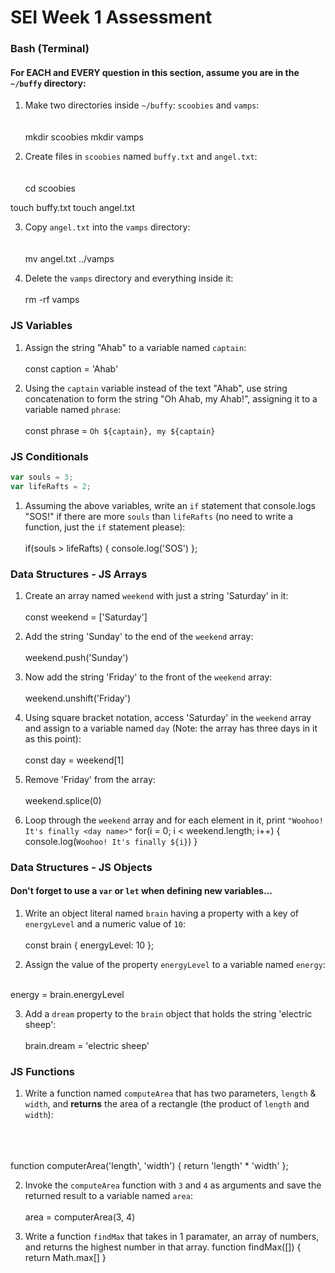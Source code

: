 # SEI Week 1 Assessment

### Bash (Terminal)

#### For EACH and EVERY question in this section, assume you are in the `~/buffy` directory:

1. Make two directories inside `~/buffy`: `scoobies` and `vamps`:
<br><br><br>
mkdir scoobies
mkdir vamps

2. Create files in `scoobies` named `buffy.txt` and `angel.txt`:
<br><br><br>
cd scoobies

touch buffy.txt
touch angel.txt

3. Copy `angel.txt` into the `vamps` directory:
<br><br><br>
mv angel.txt ../vamps

4. Delete the `vamps` directory and everything inside it:
<br><br>
rm -rf vamps

### JS Variables

1. Assign the string "Ahab" to a variable named `captain`:
<br><br>
const caption = 'Ahab'

2. Using the `captain` variable instead of the text "Ahab", use string concatenation to form the string "Oh Ahab, my Ahab!", assigning it to a variable named `phrase`:
<br><br>
const phrase = `Oh ${captain}, my ${captain}`


### JS Conditionals
```js
var souls = 3;
var lifeRafts = 2;
```

1. Assuming the above variables, write an `if` statement that console.logs "SOS!" if there are more `souls` than `lifeRafts` (no need to write a function, just the `if` statement please):
<br><br>
if(souls > lifeRafts) {
    console.log('SOS')
};


### Data Structures - JS Arrays

1. Create an array named `weekend` with just a string 'Saturday' in it:
<br><br>
const weekend = ['Saturday']


2. Add the string 'Sunday' to the end of the `weekend` array:
<br><br>
weekend.push('Sunday')

3. Now add the string 'Friday' to the front of the `weekend` array:
<br><br>
weekend.unshift('Friday')

4. Using square bracket notation, access 'Saturday' in the `weekend` array and assign to a variable named `day` (Note: the array has three days in it as this point):
<br><br>
const day = weekend[1] 

5. Remove 'Friday' from the array:
<br><br>
weekend.splice(0)

6. Loop through the `weekend` array and for each element in it, print `"Woohoo! It's finally <day name>"`
for(i = 0; i < weekend.length; i++) {
    console.log(`Woohoo! It's finally ${i}`)
} 


### Data Structures - JS Objects

#### Don't forget to use a `var` or `let` when defining new variables...

1. Write an object literal named `brain` having a property with a key of `energyLevel` and a numeric value of `10`:
<br><br>
const brain {
    energyLevel: 10
};

2. Assign the value of the property `energyLevel` to a variable named `energy`:
<br><br>

energy = brain.energyLevel

3. Add a `dream` property to the `brain` object that holds the string  'electric sheep':
<br><br>
brain.dream = 'electric sheep'

### JS Functions

1. Write a function named `computeArea` that has two parameters, `length` & `width`, and **returns** the area of a rectangle (the product of `length` and `width`):
<br><br><br><br>

function computerArea('length', 'width') {
    return 'length' * 'width'
};

2. Invoke the `computeArea` function with `3` and `4` as arguments and save the returned result to a variable named `area`:<br><br>
area = computerArea(3, 4)

3. Write a function `findMax` that takes in 1 paramater, an array of numbers, and returns the highest number in that array.
function findMax([]) {
    return Math.max[]
}
